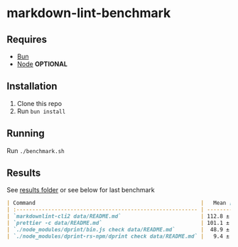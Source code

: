 # markdown-lint-benchmark

## Requires

- [Bun](https://bun.sh)
- [Node](https://nodejs.org/en) **OPTIONAL**

## Installation

1. Clone this repo
2. Run `bun install`

## Running

Run `./benchmark.sh`

## Results

See [results folder](./results/) or see below for last benchmark

```md
| Command                                                    |   Mean [ms] | Min [ms] | Max [ms] |     Relative |
| :--------------------------------------------------------- | ----------: | -------: | -------: | -----------: |
| `markdownlint-cli2 data/README.md`                         | 112.8 ± 1.2 |    111.9 |    114.1 | 11.97 ± 0.85 |
| `prettier -c data/README.md`                               | 101.1 ± 2.1 |     99.7 |    103.4 | 10.72 ± 0.78 |
| `./node_modules/dprint/bin.js check data/README.md`        |  48.9 ± 1.0 |     47.8 |     49.7 |  5.19 ± 0.38 |
| `./node_modules/dprint-rs-npm/dprint check data/README.md` |   9.4 ± 0.7 |      8.7 |      9.9 |         1.00 |
```
